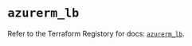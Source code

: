 # `azurerm_lb`

Refer to the Terraform Registory for docs: [`azurerm_lb`](https://registry.terraform.io/providers/hashicorp/azurerm/3.66.0/docs/resources/lb).
